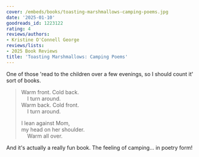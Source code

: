 ```yaml
---
cover: /embeds/books/toasting-marshmallows-camping-poems.jpg
date: '2025-01-10'
goodreads_id: 1223122
rating: 4
reviews/authors:
- Kristine O'Connell George
reviews/lists:
- 2025 Book Reviews
title: 'Toasting Marshmallows: Camping Poems'
---
```

One of those 'read to the children over a few evenings, so I should count it' sort of books. 

> Warm front. Cold back.   
> &nbsp;&nbsp;&nbsp;&nbsp;I turn around.  
> Warm back. Cold front.   
> &nbsp;&nbsp;&nbsp;&nbsp;I turn around.  
>  
> I lean against Mom,  
> my head on her shoulder.  
> &nbsp;&nbsp;&nbsp;&nbsp;Warm all over.   

And it's actually a really fun book. The feeling of camping... in poetry form!

<!--more-->